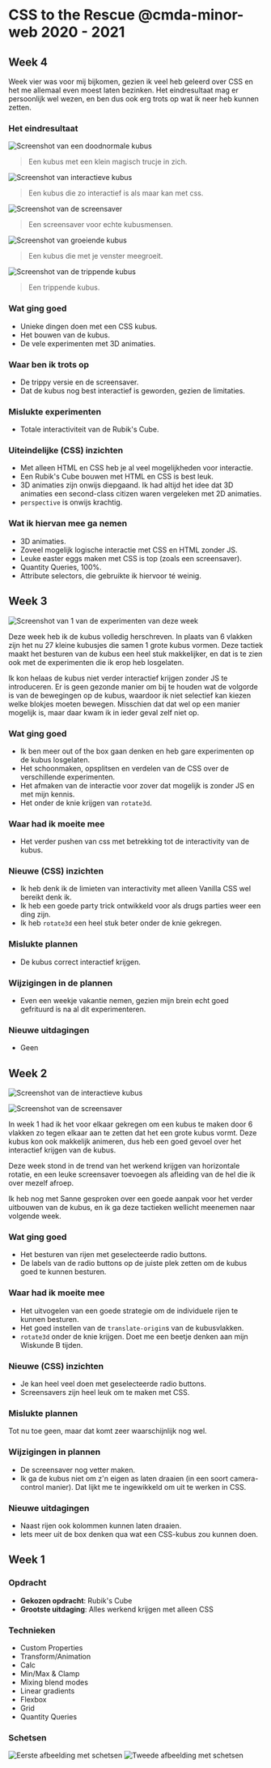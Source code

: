 # CSS to the Rescue @cmda-minor-web 2020 - 2021

## Week 4

Week vier was voor mij bijkomen, gezien ik veel heb geleerd over CSS en het me allemaal even moest laten bezinken. Het eindresultaat mag er persoonlijk wel wezen, en ben dus ook erg trots op wat ik neer heb kunnen zetten.

### Het eindresultaat

![Screenshot van een doodnormale kubus](assets/week4_1.png)

> Een kubus met een klein magisch trucje in zich.

![Screenshot van interactieve kubus](assets/week4_2.png)

> Een kubus die zo interactief is als maar kan met css.

![Screenshot van de screensaver](assets/week4_3.png)

> Een screensaver voor echte kubusmensen.

![Screenshot van groeiende kubus](assets/week4_4.png)

> Een kubus die met je venster meegroeit.

![Screenshot van de trippende kubus](assets/week3_1.png)

> Een trippende kubus.

### Wat ging goed

- Unieke dingen doen met een CSS kubus.
- Het bouwen van de kubus.
- De vele experimenten met 3D animaties.

### Waar ben ik trots op

- De trippy versie en de screensaver.
- Dat de kubus nog best interactief is geworden, gezien de limitaties.

### Mislukte experimenten

- Totale interactiviteit van de Rubik's Cube.

### Uiteindelijke (CSS) inzichten

- Met alleen HTML en CSS heb je al veel mogelijkheden voor interactie.
- Een Rubik's Cube bouwen met HTML en CSS is best leuk.
- 3D animaties zijn onwijs diepgaand. Ik had altijd het idee dat 3D animaties een second-class citizen waren vergeleken met 2D animaties.
- `perspective` is onwijs krachtig.

### Wat ik hiervan mee ga nemen

- 3D animaties.
- Zoveel mogelijk logische interactie met CSS en HTML zonder JS.
- Leuke easter eggs maken met CSS is top (zoals een screensaver).
- Quantity Queries, 100%.
- Attribute selectors, die gebruikte ik hiervoor té weinig.

## Week 3

![Screenshot van 1 van de experimenten van deze week](assets/week3_1.png)

Deze week heb ik de kubus volledig herschreven. In plaats van 6 vlakken zijn het nu 27 kleine kubusjes die samen 1 grote kubus vormen. Deze tactiek maakt het besturen van de kubus een heel stuk makkelijker, en dat is te zien ook met de experimenten die ik erop heb losgelaten.

Ik kon helaas de kubus niet verder interactief krijgen zonder JS te introduceren. Er is geen gezonde manier om bij te houden wat de volgorde is van de bewegingen op de kubus, waardoor ik niet selectief kan kiezen welke blokjes moeten bewegen. Misschien dat dat wel op een manier mogelijk is, maar daar kwam ik in ieder geval zelf niet op.

### Wat ging goed

- Ik ben meer out of the box gaan denken en heb gare experimenten op de kubus losgelaten.
- Het schoonmaken, opsplitsen en verdelen van de CSS over de verschillende experimenten.
- Het afmaken van de interactie voor zover dat mogelijk is zonder JS en met mijn kennis.
- Het onder de knie krijgen van `rotate3d`.

### Waar had ik moeite mee

- Het verder pushen van css met betrekking tot de interactivity van de kubus.

### Nieuwe (CSS) inzichten

- Ik heb denk ik de limieten van interactivity met alleen Vanilla CSS wel bereikt denk ik.
- Ik heb een goede party trick ontwikkeld voor als drugs parties weer een ding zijn.
- Ik heb `rotate3d` een heel stuk beter onder de knie gekregen.

### Mislukte plannen

- De kubus correct interactief krijgen.

### Wijzigingen in de plannen

- Even een weekje vakantie nemen, gezien mijn brein echt goed gefrituurd is na al dit experimenteren.

### Nieuwe uitdagingen

- Geen

## Week 2

![Screenshot van de interactieve kubus](assets/week2_1.png)

![Screenshot van de screensaver](assets/week2_2.png)

In week 1 had ik het voor elkaar gekregen om een kubus te maken door 6 vlakken zo tegen elkaar aan te zetten dat het een grote kubus vormt. Deze kubus kon ook makkelijk animeren, dus heb een goed gevoel over het interactief krijgen van de kubus.

Deze week stond in de trend van het werkend krijgen van horizontale rotatie, en een leuke screensaver toevoegen als afleiding van de hel die ik over mezelf afroep.

Ik heb nog met Sanne gesproken over een goede aanpak voor het verder uitbouwen van de kubus, en ik ga deze tactieken wellicht meenemen naar volgende week.

### Wat ging goed

- Het besturen van rijen met geselecteerde radio buttons.
- De labels van de radio buttons op de juiste plek zetten om de kubus goed te kunnen besturen.

### Waar had ik moeite mee

- Het uitvogelen van een goede strategie om de individuele rijen te kunnen besturen.
- Het goed instellen van de `translate-origin`s van de kubusvlakken.
- `rotate3d` onder de knie krijgen. Doet me een beetje denken aan mijn Wiskunde B tijden.

### Nieuwe (CSS) inzichten

- Je kan heel veel doen met geselecteerde radio buttons.
- Screensavers zijn heel leuk om te maken met CSS.

### Mislukte plannen

Tot nu toe geen, maar dat komt zeer waarschijnlijk nog wel.

### Wijzigingen in plannen

- De screensaver nog vetter maken.
- Ik ga de kubus niet om z'n eigen as laten draaien (in een soort camera-control manier). Dat lijkt me te ingewikkeld om uit te werken in CSS.

### Nieuwe uitdagingen

- Naast rijen ook kolommen kunnen laten draaien.
- Iets meer uit de box denken qua wat een CSS-kubus zou kunnen doen.

## Week 1

### Opdracht

- **Gekozen opdracht**: Rubik's Cube
- **Grootste uitdaging**: Alles werkend krijgen met alleen CSS

### Technieken

- Custom Properties
- Transform/Animation
- Calc
- Min/Max & Clamp
- Mixing blend modes
- Linear gradients
- Flexbox
- Grid
- Quantity Queries

### Schetsen

![Eerste afbeelding met schetsen](assets/sketches_1.png)
![Tweede afbeelding met schetsen](assets/sketches_2.png)
